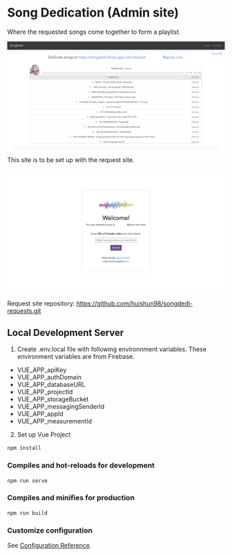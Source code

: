 # Song Dedication (Admin site)

Where the requested songs come together to form a playlist.

![Admin site web view](https://github.com/huishun98/songdedi-admin/blob/master/src/assets/screenshot3.png)

This site is to be set up with the request site. 

![Request site web view](https://github.com/huishun98/songdedi-admin/blob/master/src/assets/screenshot4.png)

Request site repository: https://github.com/huishun98/songdedi-requests.git


## Local Development Server
1. Create .env.local file with following environnment variables. These environment variables are from Firebase.
- VUE_APP_apiKey
- VUE_APP_authDomain
- VUE_APP_databaseURL
- VUE_APP_projectId
- VUE_APP_storageBucket
- VUE_APP_messagingSenderId
- VUE_APP_appId
- VUE_APP_measurementId

2. Set up Vue Project
```
npm install
```

### Compiles and hot-reloads for development
```
npm run serve
```

### Compiles and minifies for production
```
npm run build
```

### Customize configuration
See [Configuration Reference](https://cli.vuejs.org/config/).
